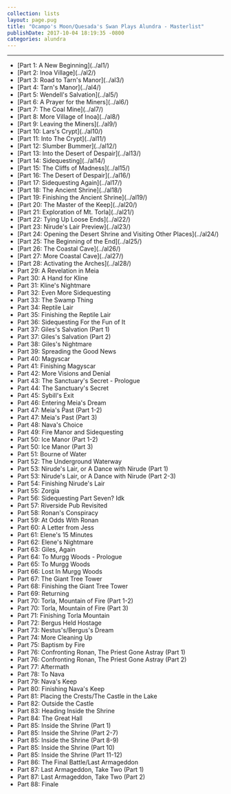 ```yaml
---
collection: lists
layout: page.pug
title: "Ocampo's Moon/Quesada's Swan Plays Alundra - Masterlist"
publishDate: 2017-10-04 18:19:35 -0800
categories: alundra
---
```


---
<ul class="masterlink-wrapper">
  <li>[Part 1: A New Beginning](../al1/)</li>
  <li>[Part 2: Inoa Village](../al2/)</li>
  <li>[Part 3: Road to Tarn's Manor](../al3/)</li>
  <li>[Part 4: Tarn's Manor](../al4/)</li>
  <li>[Part 5: Wendell's Salvation](../al5/)</li>
  <li>[Part 6: A Prayer for the Miners](../al6/)</li>
  <li>[Part 7: The Coal Mine](../al7/)</li>
  <li>[Part 8: More Village of Inoa](../al8/)</li>
  <li>[Part 9: Leaving the Miners](../al9/)</li>
  <li>[Part 10: Lars's Crypt](../al10/)</li>
  <li>[Part 11: Into The Crypt](../al11/)</li>
  <li>[Part 12: Slumber Bummer](../al12/)</li>
  <li>[Part 13: Into the Desert of Despair](../al13/)</li>
  <li>[Part 14: Sidequesting](../al14/)</li>
  <li>[Part 15: The Cliffs of Madness](../al15/)</li>
  <li>[Part 16: The Desert of Despair](../al16/)</li>
  <li>[Part 17: Sidequesting Again](../al17/)</li>
  <li>[Part 18: The Ancient Shrine](../al18/)</li>
  <li>[Part 19: Finishing the Ancient Shrine](../al19/)</li>
  <li>[Part 20: The Master of the Keep](../al20/)</li>
  <li>[Part 21: Exploration of Mt. Torla](../al21/)</li>
  <li>[Part 22: Tying Up Loose Ends](../al22/)</li>
  <li>[Part 23: Nirude's Lair Preview](../al23/)</li>
  <li>[Part 24: Opening the Desert Shrine and Visiting Other Places](../al24/)</li>
  <li>[Part 25: The Beginning of the End](../al25/)</li>
  <li>[Part 26: The Coastal Cave](../al26/)</li>
  <li>[Part 27: More Coastal Cave](../al27/)</li>
  <li>[Part 28: Activating the Arches](../al28/)</li>
  <li>Part 29: A Revelation in Meia</li>
  <li>Part 30: A Hand for Kline</li>
  <li>Part 31: Kline's Nightmare</li>
  <li>Part 32: Even More Sidequesting</li>
  <li>Part 33: The Swamp Thing</li>
  <li>Part 34: Reptile Lair</li>
  <li>Part 35: Finishing the Reptile Lair</li>
  <li>Part 36: Sidequesting For the Fun of It</li>
  <li>Part 37: Giles's Salvation (Part 1)</li>
  <li>Part 37: Giles's Salvation (Part 2)</li>
  <li>Part 38: Giles's Nightmare</li>
  <li>Part 39: Spreading the Good News</li>
  <li>Part 40: Magyscar</li>
  <li>Part 41: Finishing Magyscar</li>
  <li>Part 42: More Visions and Denial</li>
  <li>Part 43: The Sanctuary's Secret - Prologue</li>
  <li>Part 44: The Sanctuary's Secret</li>
  <li>Part 45: Sybill's Exit</li>
  <li>Part 46: Entering Meia's Dream</li>
  <li>Part 47: Meia's Past (Part 1-2)</li>
  <li>Part 47: Meia's Past (Part 3)</li>
  <li>Part 48: Nava's Choice</li>
  <li>Part 49: Fire Manor and Sidequesting</li>
  <li>Part 50: Ice Manor (Part 1-2)</li>
  <li>Part 50: Ice Manor (Part 3)</li>
  <li>Part 51: Bourne of Water</li>
  <li>Part 52: The Underground Waterway</li>
  <li>Part 53: Nirude's Lair, or A Dance with Nirude (Part 1)</li>
  <li>Part 53: Nirude's Lair, or A Dance with Nirude (Part 2-3)</li>
  <li>Part 54: Finishing Nirude's Lair</li>
  <li>Part 55: Zorgia</li>
  <li>Part 56: Sidequesting Part Seven? Idk</li>
  <li>Part 57: Riverside Pub Revisited</li>
  <li>Part 58: Ronan's Conspiracy</li>
  <li>Part 59: At Odds With Ronan</li>
  <li>Part 60: A Letter from Jess</li>
  <li>Part 61: Elene's 15 Minutes</li>
  <li>Part 62: Elene's Nightmare</li>
  <li>Part 63: Giles, Again</li>
  <li>Part 64: To Murgg Woods - Prologue</li>
  <li>Part 65: To Murgg Woods</li>
  <li>Part 66: Lost In Murgg Woods</li>
  <li>Part 67: The Giant Tree Tower</li>
  <li>Part 68: Finishing the Giant Tree Tower</li>
  <li>Part 69: Returning</li>
  <li>Part 70: Torla, Mountain of Fire (Part 1-2)</li>
  <li>Part 70: Torla, Mountain of Fire (Part 3)</li>
  <li>Part 71: Finishing Torla Mountain</li>
  <li>Part 72: Bergus Held Hostage</li>
  <li>Part 73: Nestus's/Bergus's Dream</li>
  <li>Part 74: More Cleaning Up</li>
  <li>Part 75: Baptism by Fire</li>
  <li>Part 76: Confronting Ronan, The Priest Gone Astray (Part 1)</li>
  <li>Part 76: Confronting Ronan, The Priest Gone Astray (Part 2)</li>
  <li>Part 77: Aftermath</li>
  <li>Part 78: To Nava</li>
  <li>Part 79: Nava's Keep</li>
  <li>Part 80: Finishing Nava's Keep</li>
  <li>Part 81: Placing the Crests/The Castle in the Lake</li>
  <li>Part 82: Outside the Castle</li>
  <li>Part 83: Heading Inside the Shrine</li>
  <li>Part 84: The Great Hall</li>
  <li>Part 85: Inside the Shrine (Part 1)</li>
  <li>Part 85: Inside the Shrine (Part 2-7)</li>
  <li>Part 85: Inside the Shrine (Part 8-9)</li>
  <li>Part 85: Inside the Shrine (Part 10)</li>
  <li>Part 85: Inside the Shrine (Part 11-12)</li>
  <li>Part 86: The Final Battle/Last Armageddon</li>
  <li>Part 87: Last Armageddon, Take Two (Part 1)</li>
  <li>Part 87: Last Armageddon, Take Two (Part 2)</li>
  <li>Part 88: Finale</li>
</ul>

